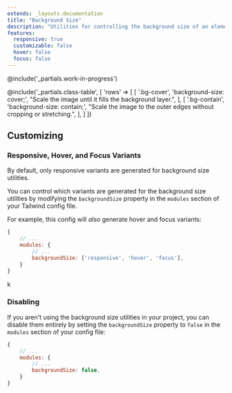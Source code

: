 ```yaml
---
extends: _layouts.documentation
title: "Background Size"
description: "Utilities for controlling the background size of an element's background image."
features:
  responsive: true
  customizable: false
  hover: false
  focus: false
---
```


@include('_partials.work-in-progress')

@include('_partials.class-table', [
  'rows' => [
    [
      '.bg-cover',
      'background-size: cover;',
      "Scale the image until it fills the background layer.",
    ],
    [
      '.bg-contain',
      'background-size: contain;',
      "Scale the image to the outer edges without cropping or stretching.",
    ],
  ]
])

## Customizing

### Responsive, Hover, and Focus Variants

By default, only responsive variants are generated for background size utilities.

You can control which variants are generated for the background size utilities by modifying the `backgroundSize` property in the `modules` section of your Tailwind config file.

For example, this config will _also_ generate hover and focus variants:

```js
{
    // ...
    modules: { 
        // ...
        backgroundSize: ['responsive', 'hover', 'focus'],
    }
}
```
k
### Disabling

If you aren't using the background size utilities in your project, you can disable them entirely by setting the `backgroundSize` property to `false` in the `modules` section of your config file:

```js
{
    // ...
    modules: {
        // ...
        backgroundSize: false,
    }
}
```
